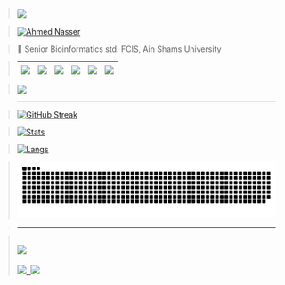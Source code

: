 > <a href="https://paypal.me/Ahmed160102"><img width="450" align="center" src="https://readme-typing-svg.herokuapp.com?font=&color=0CFF34&center=true&vCenter=true&lines=%E2%9A%A1%F0%9D%93%91%F0%9D%93%AE%F0%9D%93%B5%F0%9D%93%B2%F0%9D%93%AE%F0%9D%93%BF%F0%9D%93%AE+%F0%9D%93%B2%F0%9D%93%B7+%F0%9D%93%9F%F0%9D%93%B8%F0%9D%94%80%F0%9D%93%AE%F0%9D%93%BB+%F0%9D%93%B8%F0%9D%93%AF+%F0%9D%93%92%F0%9D%93%B8%F0%9D%93%AD%F0%9D%93%AE%E2%9A%A1"/></a>

> <a href="https://ahmednasser.tech"><img width="450" align="center" alt="Ahmed Nasser" src="https://user-images.githubusercontent.com/60184582/206713644-03bb8b0b-b550-47e5-a765-a0b198890f2f.png"/></a>

> 🧬 Senior Bioinformatics std. FCIS, Ain Shams University

> | <a href="https://wa.me/201270800202?text=Hello"><img align="center" src="https://user-images.githubusercontent.com/60184582/206715242-21e193ea-4d40-4c25-a493-c8daed175e53.png"/></a> | <a href="https://www.linkedin.com/in/ahmednasser1601/"><img align="center" src="https://user-images.githubusercontent.com/60184582/206710383-d274b31a-5b8b-44be-a6d8-7f437bdebffc.png"/></a> | <a href="https://www.kaggle.com/ahmednasser1601"><img align="center" src="https://user-images.githubusercontent.com/60184582/206710380-e548948a-017a-4b08-b6f8-f72125b7a98d.png"/></a> | <a href="https://www.facebook.com/AhmedNasser1601/"><img align="center" src="https://user-images.githubusercontent.com/60184582/206710371-5e9ce41c-1842-41d9-bcf5-c938c5e467f1.png"/></a> | <a href="https://t.me/AhmedNasser1601"><img align="center" src="https://user-images.githubusercontent.com/60184582/206710384-319394bd-d177-4215-a13a-5595246ea9aa.png"/></a> | <a href="mailto:ahmednasser1601@gmail.com"><img align="center" src="https://user-images.githubusercontent.com/60184582/206710378-e37c64c9-1e40-4c0d-af0b-5b8d90010c52.png"/></a> |
> | :-: | :-: | :-: | :-: | :-: | :-: |

> <a href="https://bit.ly/ahmednasser1601"><img width="250" align="center" src="https://readme-typing-svg.herokuapp.com?font=&duration=3500&color=FFFF00&background=000000&center=true&vCenter=true&width=225&height=35&lines=%F0%9F%94%B8See+my+Resume%F0%9F%94%B8"/></a>

> ___

> [![GitHub Streak](http://github-readme-streak-stats.herokuapp.com?user=AhmedNasser1601&theme=blue-green&hide_border=false&date_format=j%20M%5B%20Y%5D&fire=DD0000&stroke=9140DD&ring=5DDD32&dates=A1199A&sideNums=136EDD)](https://ahmednasser.tech)

> [![Stats](https://github-readme-stats.vercel.app/api?username=AhmedNasser1601&include_all_commits=true&count_private=true&show_icons=true&theme=vision-friendly-dark)](https://ahmednasser.tech)

> [![Langs](https://github-readme-stats.vercel.app/api/top-langs/?username=AhmedNasser1601&langs_count=8&layout=compact&show_icons=true&theme=vision-friendly-dark)](https://ahmednasser.tech)

> ![snake gif](https://github.com/AhmedNasser1601/AhmedNasser1601/blob/output/github-contribution-grid-snake.svg)

> ___

> [<kbd><br><img src="https://komarev.com/ghpvc/?username=AhmedNasser1601"/><br></kbd>](https://komarev.com/ghpvc/?username=AhmedNasser1601) [<kbd><br><img src="https://user-badge.committers.top/egypt/AhmedNasser1601.svg"/> <img src="https://upload.wikimedia.org/wikipedia/commons/f/fe/Flag_of_Egypt.svg" height=18/><br></kbd>](https://user-badge.committers.top/egypt/AhmedNasser1601)

<!---
> [<kbd><br>![User Rank Over Egypt](https://enog8v2bxujn2dj.m.pipedream.net)<br></kbd>](https://enog8v2bxujn2dj.m.pipedream.net)
> [<kbd><br><img src="https://wakatime.com/badge/github/AhmedNasser1601/AhmedNasser1601.svg"/><br></kbd>](https://wakatime.com/AhmedNasser1601)
-->

